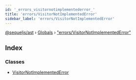 ```yaml
---
id: '_errors_visitornotimplementederror_'
title: 'errors/VisitorNotImplementedError'
sidebar_label: 'errors/VisitorNotImplementedError'
---
```


[@sequeljs/ast](../index.md) › [Globals](../globals.md) ›
["errors/VisitorNotImplementedError"](_errors_visitornotimplementederror_.md)

## Index

### Classes

- [VisitorNotImplementedError](../classes/_errors_visitornotimplementederror_.visitornotimplementederror.md)
